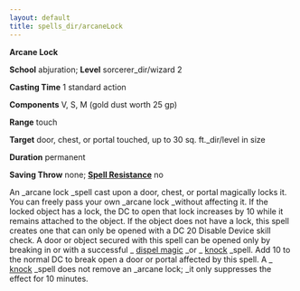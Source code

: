 ```yaml
---
layout: default
title: spells_dir/arcaneLock
---
```

 **Arcane Lock**

**School** abjuration; **Level** sorcerer_dir/wizard 2

**Casting Time** 1 standard action

**Components** V, S, M (gold dust worth 25 gp)

**Range** touch

**Target** door, chest, or portal touched, up to 30 sq. ft._dir/level in size

**Duration** permanent

**Saving Throw** none; **[Spell Resistance](../glossary#_spell-resistance)** no

An _arcane lock _spell cast upon a door, chest, or portal magically locks it. You can freely pass your own _arcane lock _without affecting it. If the locked object has a lock, the DC to open that lock increases by 10 while it remains attached to the object. If the object does not have a lock, this spell creates one that can only be opened with a DC 20 Disable Device skill check. A door or object secured with this spell can be opened only by breaking in or with a successful _ [dispel magic](dispelMagic#_dispel-magic) _or _ [knock](knock#_knock) _spell. Add 10 to the normal DC to break open a door or portal affected by this spell. A _ [knock](knock#_knock) _spell does not remove an _arcane lock; _it only suppresses the effect for 10 minutes.

